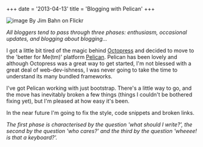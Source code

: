 +++
date = '2013-04-13'
title = 'Blogging with Pelican'
+++

![](http://farm2.staticflickr.com/1335/1349088634_9689c2fe93_n.jpg "image By Jim Bahn on Flickr")

*All bloggers tend to pass through three phases: enthusiasm, occasional updates,
and blogging about blogging...*

I got a little bit tired of the magic behind [Octopress](http://octopress.org)
and decided to move to the 'better for Me(tm)' platform [Pelican](http://pelican.readthedocs.org/en/3.1.1/).
Pelican has been lovely and although Octopress was a great way to get started,
I'm not blessed with a great deal of web-dev-ishness, I was never going to 
take the time to understand its many bundled frameworks.

I've got Pelican working with just bootstrap. There's a little way to go,
and the move has inevitably broken a few things (things I couldn't be
bothered fixing yet), but I'm pleased at how easy it's been.

In the near future I'm going to fix the style, code snippets and broken
links.

*The first phase is characterised by the question 'what should I write?',
the second by the question 'who cares?' and the third by the question
'wheeee! is that a keyboard?'.*
